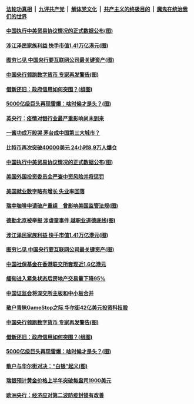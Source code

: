 

####  [法轮功真相](../../../../basic/blob/master/README.md?t=02070131) &nbsp;|&nbsp; [九评共产党](../../../../9ping.md/blob/master/README.md?t=02070131) &nbsp;|&nbsp; [解体党文化](../../../../jtdwh.md/blob/master/README.md?t=02070131)  &nbsp;|&nbsp; [共产主义的终极目的](../../../../gczydzjmd.md/blob/master/README.md?t=02070131) &nbsp;|&nbsp; [魔鬼在统治我们的世界](../../../../mgztzwmdsj.md/blob/master/README.md?t=02070131) 

#### [中国执行中美贸易协议情况的正式数据公布(图)](../pages/p5/961682.md?t=02070131) 

#### [涉江泽民家族利益 快手市值1.41万亿港元(图)](../pages/p5/961620.md?t=02070131) 

#### [图穷匕见 中国央行要互联网公司最关键资产(图)](../pages/p5/961590.md?t=02070131) 

#### [中国央行领跑数字货币 专家再发警告(图)](../pages/p5/961557.md?t=02070131) 

#### [借新还旧：政府信用如何突围？(组图)](../pages/p5/961501.md?t=02070131) 

#### [5000亿级巨头再现雷爆：啥时候才是头？(图)](../pages/p5/961507.md?t=02070131) 

#### [英央行：疫情对银行业最严重影响尚未到来](../pages/p5/961697.md?t=02070131) 

#### [一酱功成万股哭 茅台成中国第三大城市？](../pages/p5/961687.md?t=02070131) 

#### [比特币再次突破40000美元 24小时8.9万人爆仓](../pages/p5/961683.md?t=02070131) 

#### [中国执行中美贸易协议情况的正式数据公布(图)](../pages/p5/961682.md?t=02070131) 

#### [美国外国投资委员会严查中资风险并将惩罚](../pages/p5/961677.md?t=02070131) 

#### [美国就业数字略有增长 失业率回落](../pages/p5/961675.md?t=02070131) 

#### [瑞幸咖啡申请破产重组　曾影响美国监管法规(图)](../pages/p5/961596.md?t=02070131) 

#### [德勤北京被举报 涉虐童事件 越职业道德底线(图)](../pages/p5/961630.md?t=02070131) 

#### [涉江泽民家族利益 快手市值1.41万亿港元(图)](../pages/p5/961620.md?t=02070131) 

#### [图穷匕见 中国央行要互联网公司最关键资产(图)](../pages/p5/961590.md?t=02070131) 

#### [中国社保基金在香港联交所套现近1.6亿港元](../pages/p5/961591.md?t=02070131) 

#### [缅甸进入紧急状态后房地产交易量下降95%](../pages/p5/961567.md?t=02070131) 

#### [中国证监会将深交所主板和中小板合并](../pages/p5/961566.md?t=02070131) 

#### [散户青睐GameStop之际 华尔街42亿美元投资科技股](../pages/p5/961563.md?t=02070131) 

#### [中国央行领跑数字货币 专家再发警告(图)](../pages/p5/961557.md?t=02070131) 

#### [借新还旧：政府信用如何突围？(组图)](../pages/p5/961501.md?t=02070131) 

#### [5000亿级巨头再现雷爆：啥时候才是头？(图)](../pages/p5/961507.md?t=02070131) 

#### [散户与华尔街对决：“白银”起义(图)](../pages/p5/961498.md?t=02070131) 

#### [瑞银预计黄金价格上半年突破每盎司1900美元](../pages/p5/961483.md?t=02070131) 

#### [欧洲央行：经济应对第二波防疫封锁有改善](../pages/p5/961482.md?t=02070131) 

